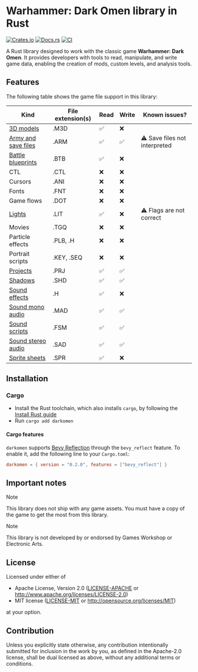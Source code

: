 # Warhammer: Dark Omen library in Rust

[![Crates.io](https://img.shields.io/crates/v/darkomen.svg)](https://crates.io/crates/darkomen)
[![Docs.rs](https://docs.rs/darkomen/badge.svg)](https://docs.rs/darkomen)
[![CI](https://github.com/mgi388/darkomen/workflows/CI/badge.svg)](https://github.com/mgi388/darkomen/actions)

A Rust library designed to work with the classic game **Warhammer: Dark Omen**. It provides developers with tools to read, manipulate, and write game data, enabling the creation of mods, custom levels, and analysis tools.

## Features

The following table shows the game file support in this library:

| Kind                                       | File extension(s) | Read | Write | Known issues?                 |
| ------------------------------------------ | ----------------- | ---- | ----- | ----------------------------- |
| [3D models](src/m3d)                       | .M3D              | ✅   | ❌    |                               |
| [Army and save files](src/army)            | .ARM              | ✅   | ✅    | ⚠️ Save files not interpreted |
| [Battle blueprints](src/battle)            | .BTB              | ✅   | ❌    |                               |
| CTL                                        | .CTL              | ❌   | ❌    |                               |
| Cursors                                    | .ANI              | ❌   | ❌    |                               |
| Fonts                                      | .FNT              | ❌   | ❌    |                               |
| Game flows                                 | .DOT              | ❌   | ❌    |                               |
| [Lights](src/light)                        | .LIT              | ✅   | ❌    | ⚠️ Flags are not correct      |
| Movies                                     | .TGQ              | ❌   | ❌    |                               |
| Particle effects                           | .PLB, .H          | ❌   | ❌    |                               |
| Portrait scripts                           | .KEY, .SEQ        | ❌   | ❌    |                               |
| [Projects](src/project)                    | .PRJ              | ✅   | ✅    |                               |
| [Shadows](src/shadow)                      | .SHD              | ✅   | ✅    |                               |
| [Sound effects](src/sound/sfx)             | .H                | ✅   | ❌    |                               |
| [Sound mono audio](src/sound/mad)          | .MAD              | ✅   | ✅    |                               |
| [Sound scripts](src/sound/script)          | .FSM              | ✅   | ✅    |                               |
| [Sound stereo audio](src/sound/sad)        | .SAD              | ✅   | ✅    |                               |
| [Sprite sheets](src/graphics/sprite_sheet) | .SPR              | ✅   | ❌    |                               |

## Installation

### Cargo

- Install the Rust toolchain, which also installs `cargo`, by following the [Install Rust guide](https://www.rust-lang.org/tools/install)
- Run `cargo add darkomen`

#### Cargo features

`darkomen` supports [Bevy Reflection](https://docs.rs/bevy_reflect/latest/bevy_reflect)
through the `bevy_reflect` feature. To enable it, add the following line to
your `Cargo.toml`:

```toml
darkomen = { version = "0.2.0", features = ["bevy_reflect"] }
```

## Important notes

> [!NOTE]
> This library does not ship with any game assets. You must have a copy of the game to get the most from this library.

> [!NOTE]
> This library is not developed by or endorsed by Games Workshop or Electronic Arts.

## License

Licensed under either of

- Apache License, Version 2.0
  ([LICENSE-APACHE](LICENSE-APACHE) or http://www.apache.org/licenses/LICENSE-2.0)
- MIT license
  ([LICENSE-MIT](LICENSE-MIT) or http://opensource.org/licenses/MIT)

at your option.

## Contribution

Unless you explicitly state otherwise, any contribution intentionally submitted
for inclusion in the work by you, as defined in the Apache-2.0 license, shall be
dual licensed as above, without any additional terms or conditions.
